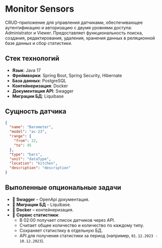 # Monitor Sensors
CRUD-приложение для управления датчиками, обеспечивающее аутентификацию и авторизацию с двумя уровнями доступа: Administrator и Viewer. Предоставляет функциональность поиска, создания, редактирования, удаления, хранения данных в реляционной базе данных и сбор статистики.

## Стек технологий
- **Язык**: Java 17
- **Фреймворки**: Spring Boot, Spring Security, Hibernate
- **База данных**: PostgreSQL
- **Контейнеризация**: Docker
- **Документация API**: Swagger
- **Миграции БД**: Liquibase

## Сущность датчика
```json
{
  "name": "Barometer",
  "model": "ac-23",
  "range": {
    "from": 22,
    "to": 45
  },
  "type": "bars",
  "unit": "dataType",
  "location": "kitchen",
  "description": "description"
}
```

## Выполенные опциональные задачи
- 📌 **Swagger** – OpenApi документация.
- 📌 **Миграции БД** – Liquibase.
- 📌 **Docker** – контейнеризация.
- 📌 **Сервис статистики**:
  - В 02:00 получает список датчиков через API.
  - Считает общее количество и количество по каждому типу.
  - Сохраняет статистику в отдельную БД.
  - API для получения статистики за период (например, `01.12.2023 - 10.12.2023`).
